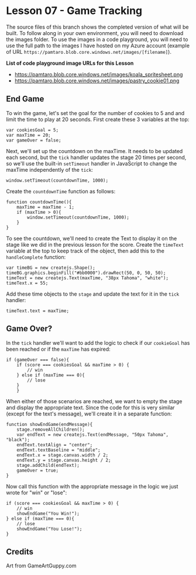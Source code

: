 # Lesson 07 - Game Tracking
The source files of this branch shows the completed version of what will be built. To follow along in your own environment, you will need to download the images folder. To use the images in a code playground, you will need to use the full path to the images I have hosted on my Azure account (example of URL `https://pamtaro.blob.core.windows.net/images/[filename]`).

**List of code playground image URLs for this Lesson**
* https://pamtaro.blob.core.windows.net/images/koala_spritesheet.png
* https://pamtaro.blob.core.windows.net/images/pastry_cookie01.png

## End Game
To win the game, let's set the goal for the number of cookies to 5 and and limit the time to play at 20 seconds. First create these 3 variables at the top:
```
var cookiesGoal = 5;
var maxTime = 20;
var gameOver = false;
```
Next, we'll set up the countdown on the maxTime. It needs to be updated each second, but the `tick` handler updates the stage 20 times per second, so we'll use the built-in `setTimeout` handler in JavaScript to change the maxTime independently of the `tick`:
```
window.setTimeout(countdownTime, 1000);
```
Create the `countdownTime` function as follows:
```
function countdownTime(){
    maxTime = maxTime - 1;
    if (maxTime > 0){            
        window.setTimeout(countdownTime, 1000);
    }
}
```
To see the countdown, we'll need to create the Text to display it on the stage like we did in the previous lesson for the score. Create the `timeText` variable at the top to keep track of the object, then add this to the `handleComplete` function:
```
var timeBG = new createjs.Shape();
timeBG.graphics.beginFill("#bb0000").drawRect(50, 0, 50, 50);
timeText = new createjs.Text(maxTime, "38px Tahoma", "white");
timeText.x = 55;
```
Add these time objects to the `stage` and update the text for it in the `tick` handler:
```
timeText.text = maxTime;
```
## Game Over?
In the `tick` handler we'll want to add the logic to check if our `cookieGoal` has been reached or if the `maxTime` has expired:
```
if (gameOver === false){
    if (score === cookiesGoal && maxTime > 0) {
        // win
    } else if (maxTime === 0){
        // lose
    }
    }
```
When either of those scenarios are reached, we want to empty the stage and display the appropriate text. Since the code for this is very similar (except for the text's message), we'll create it in a separate function:
```
function showEndGame(endMessage){
    stage.removeAllChildren();
    var endText = new createjs.Text(endMessage, "50px Tahoma", "black");
    endText.textAlign = "center";
    endText.textBaseline = "middle";
    endText.x = stage.canvas.width / 2;
    endText.y = stage.canvas.height / 2;
    stage.addChild(endText);
    gameOver = true;
}
```
Now call this function with the appropriate message in the logic we just wrote for "win" or "lose":
```
if (score === cookiesGoal && maxTime > 0) {
    // win
    showEndGame("You Win!");
} else if (maxTime === 0){
    // lose
    showEndGame("You Lose!");
}
```

## Credits
Art from GameArtGuppy.com
